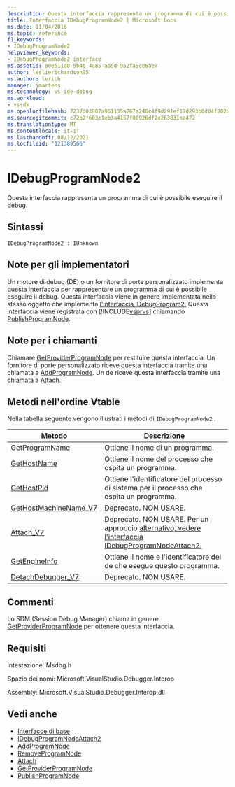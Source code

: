 ```yaml
---
description: Questa interfaccia rappresenta un programma di cui è possibile eseguire il debug.
title: Interfaccia IDebugProgramNode2 | Microsoft Docs
ms.date: 11/04/2016
ms.topic: reference
f1_keywords:
- IDebugProgramNode2
helpviewer_keywords:
- IDebugProgramNode2 interface
ms.assetid: 80e511d8-9b40-4a85-aa5d-952fa5ee6ae7
author: leslierichardson95
ms.author: lerich
manager: jmartens
ms.technology: vs-ide-debug
ms.workload:
- vssdk
ms.openlocfilehash: 7237d03907a961135a767a246c4f9d291ef17d293b0d04f8020915b8ab0e31e7
ms.sourcegitcommit: c72b2f603e1eb3a4157f00926df2e263831ea472
ms.translationtype: MT
ms.contentlocale: it-IT
ms.lasthandoff: 08/12/2021
ms.locfileid: "121389566"
---
```

# <a name="idebugprogramnode2"></a>IDebugProgramNode2
Questa interfaccia rappresenta un programma di cui è possibile eseguire il debug.

## <a name="syntax"></a>Sintassi

```
IDebugProgramNode2 : IUnknown
```

## <a name="notes-for-implementers"></a>Note per gli implementatori
 Un motore di debug (DE) o un fornitore di porte personalizzato implementa questa interfaccia per rappresentare un programma di cui è possibile eseguire il debug. Questa interfaccia viene in genere implementata nello stesso oggetto che implementa [l'interfaccia IDebugProgram2.](../../../extensibility/debugger/reference/idebugprogram2.md) Questa interfaccia viene registrata con [!INCLUDE[vsprvs](../../../code-quality/includes/vsprvs_md.md)] chiamando [PublishProgramNode](../../../extensibility/debugger/reference/idebugprogrampublisher2-publishprogramnode.md).

## <a name="notes-for-callers"></a>Note per i chiamanti
 Chiamare [GetProviderProgramNode](../../../extensibility/debugger/reference/idebugprogramprovider2-getproviderprogramnode.md) per restituire questa interfaccia. Un fornitore di porte personalizzato riceve questa interfaccia tramite una chiamata a [AddProgramNode](../../../extensibility/debugger/reference/idebugportnotify2-addprogramnode.md). Un de riceve questa interfaccia tramite una chiamata a [Attach](../../../extensibility/debugger/reference/idebugengine2-attach.md).

## <a name="methods-in-vtable-order"></a>Metodi nell'ordine Vtable
 Nella tabella seguente vengono illustrati i metodi di `IDebugProgramNode2` .

|Metodo|Descrizione|
|------------|-----------------|
|[GetProgramName](../../../extensibility/debugger/reference/idebugprogramnode2-getprogramname.md)|Ottiene il nome di un programma.|
|[GetHostName](../../../extensibility/debugger/reference/idebugprogramnode2-gethostname.md)|Ottiene il nome del processo che ospita un programma.|
|[GetHostPid](../../../extensibility/debugger/reference/idebugprogramnode2-gethostpid.md)|Ottiene l'identificatore del processo di sistema per il processo che ospita un programma.|
|[GetHostMachineName_V7](../../../extensibility/debugger/reference/idebugprogramnode2-gethostmachinename-v7.md)|Deprecato. NON USARE.|
|[Attach_V7](../../../extensibility/debugger/reference/idebugprogramnode2-attach-v7.md)|Deprecato. NON USARE. Per un approccio [alternativo, vedere l'interfaccia IDebugProgramNodeAttach2.](../../../extensibility/debugger/reference/idebugprogramnodeattach2.md)|
|[GetEngineInfo](../../../extensibility/debugger/reference/idebugprogramnode2-getengineinfo.md)|Ottiene il nome e l'identificatore del de che esegue questo programma.|
|[DetachDebugger_V7](../../../extensibility/debugger/reference/idebugprogramnode2-detachdebugger-v7.md)|Deprecato. NON USARE.|

## <a name="remarks"></a>Commenti
 Lo SDM (Session Debug Manager) chiama in genere [GetProviderProgramNode](../../../extensibility/debugger/reference/idebugprogramprovider2-getproviderprogramnode.md) per ottenere questa interfaccia.

## <a name="requirements"></a>Requisiti
 Intestazione: Msdbg.h

 Spazio dei nomi: Microsoft.VisualStudio.Debugger.Interop

 Assembly: Microsoft.VisualStudio.Debugger.Interop.dll

## <a name="see-also"></a>Vedi anche
- [Interfacce di base](../../../extensibility/debugger/reference/core-interfaces.md)
- [IDebugProgramNodeAttach2](../../../extensibility/debugger/reference/idebugprogramnodeattach2.md)
- [AddProgramNode](../../../extensibility/debugger/reference/idebugportnotify2-addprogramnode.md)
- [RemoveProgramNode](../../../extensibility/debugger/reference/idebugportnotify2-removeprogramnode.md)
- [Attach](../../../extensibility/debugger/reference/idebugengine2-attach.md)
- [GetProviderProgramNode](../../../extensibility/debugger/reference/idebugprogramprovider2-getproviderprogramnode.md)
- [PublishProgramNode](../../../extensibility/debugger/reference/idebugprogrampublisher2-publishprogramnode.md)
